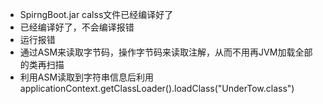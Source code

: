 - SpirngBoot.jar calss文件已经编译好了
- 已经编译好了，不会编译报错
- 运行报错
- 通过ASM来读取字节码，操作字节码来读取注解，从而不用再JVM加载全部的类再扫描
- 利用ASM读取到字符串信息后利用applicationContext.getClassLoader().loadClass("UnderTow.class")